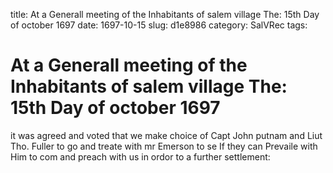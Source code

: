 title: At a Generall meeting of the Inhabitants of salem village The: 15th Day of october 1697
date: 1697-10-15
slug: d1e8986
category: SalVRec
tags: 


<div markdown class="doc" id="d1e8986">


# At a Generall meeting of the Inhabitants of salem village The: 15th Day of october 1697 

it was agreed and voted that we make choice of Capt John putnam and Liut Tho. Fuller to go and treate with mr Emerson to se If they can Prevaile with Him to com and preach with us in ordor to a further settlement:
</div>